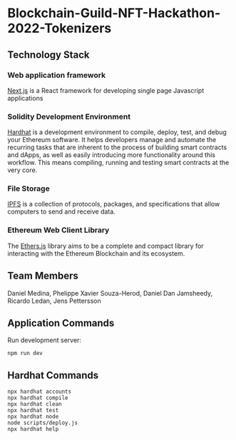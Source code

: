 # Blockchain-Guild-NFT-Hackathon-2022-Tokenizers

## Technology Stack

### Web application framework

[Next.js](https://nextjs.org/) is a React framework for developing single page Javascript applications

### Solidity Development Environment

[Hardhat](https://hardhat.org/) is a development environment to compile, deploy, test, and debug your Ethereum software. It helps developers manage and automate the recurring tasks that are inherent to the process of building smart contracts and dApps, as well as easily introducing more functionality around this workflow. This means compiling, running and testing smart contracts at the very core.

### File Storage

[IPFS](https://docs.ipfs.io/) is a collection of protocols, packages, and specifications that allow computers to send and receive data.

### Ethereum Web Client Library

The [Ethers.js](https://docs.ethers.io/v5/single-page/) library aims to be a complete and compact library for interacting with the Ethereum Blockchain and its ecosystem.

## Team Members

Daniel Medina, Phelippe Xavier Souza-Herod, Daniel Dan Jamsheedy, Ricardo Ledan, Jens Pettersson

## Application Commands

Run development server:

```shell
npm run dev
```

## Hardhat Commands

```shell
npx hardhat accounts
npx hardhat compile
npx hardhat clean
npx hardhat test
npx hardhat node
node scripts/deploy.js
npx hardhat help
```
